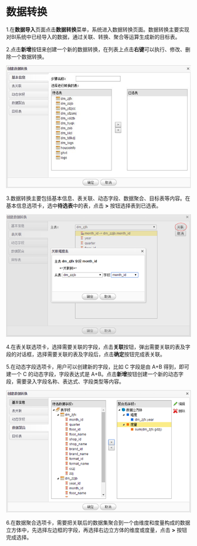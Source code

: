 # 数据转换

1.在**数据导入**页面点击**数据转换**菜单，系统进入数据转换页面。数据转换主要实现对BI系统中已经导入的数据，通过关联、转换、聚合等运算生成新的目标表。

2.点击**新增**按钮来创建一个新的数据转换，在列表上点击**右键**可以执行、修改、删除一个数据转换。

![数据转换](QQ图片20161207103308.jpg)

3.数据转换主要包括基本信息、表关联、动态字段、数据聚合、目标表等内容。在基本信息选项卡，选中**待选表**中的表，点击 **>** 按钮选择表到已选表。

![关联](QQ图片20161207103906.png)

4.在表关联选项卡，选择需要关联的字段，点击**关联**按钮，弹出需要关联的表及字段的对话框，选择需要关联的表及字段后，点击**确定**按钮完成表关联。

5.在动态字段选项卡，用户可以创建新的字段，比如 C 字段是由 A+B 得到，即可建一个 C 的动态字段，字段表达式是  A+B。点击**新增**按钮创建一个新的动态字段，需要录入字段名称、表达式、字段类型等内容。

![聚合](QQ图片20161207104703.png)

6.在数据聚合选项卡，需要把关联后的数据集聚合到一个由维度和度量构成的数据立方体中，先选择左边框的字段，再选择右边立方体的维度或度量，点击 **>** 按钮完成选择。